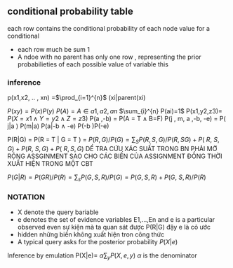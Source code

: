 ## conditional probability table 
each row contains the conditional probability of each node value for a conditional 
- each row much be sum 1 
- A ndoe with no parent has only one row , representing the prior probabilieties of each possible value of variable 
this


### inference 



p(x1,x2, .. , xn) =$\prod_{i=1}^{n}$ (xi|parent(xi)

$P(xy) = P(x)P(y)$ 
$P(A) = A \in {{a1,a2,an}}$
$\sum_{i}^{n} P(ai)=1$ 
P(x1,y2,z3)= $P(X = x1 \land Y=y2 \land Z =z3)$ 
P(a ,-b) = P(A = T $\land$ B=F)
P(j , m, a ,-b, -e) = P( j|a ) P(m|a) P(a|-b $\land$ -e) P(-b )P(-e)

P(R|G) = P(R = T | G = T ) =  $P(R,G) /P(G )=\sum_{S} P(R,S,G)/P(R,SG)+P(~R,~S,G)+P(R,~S,G)+P(~R,S,G)$
DỂ TRA CỨU XÁC SUẤT TRONG BN PHẢI MỞ RỘNG ASSGINMENT SAO CHO CÁC BIẾN CỦA ASSIGNMENT ĐỒNG THỜI XUẤT HIỆN TRONG MỘT CBT 

$P(G|R) = P(GR)/P(R)= \sum_{s}P(G,S,R)/P(G)= P(G,S,R)+P(G,~S,R)/P(R)$

### NOTATION 
- X denote the query bariable 
- e denotes the set of evidence variables E1,...,En and e is a  particular observed even
sự kiện mà ta quan sát được P(R|G) đậy e là cỏ ước 
- hidden những biến không xuất hiện tron công thức 
- A typical query asks for the posterior probability $P(X|e)$ 

Inference by emulation 
P(X|e)= $\alpha \sum_{y} P(X,e,y)$
$\alpha$ is the denominator 






